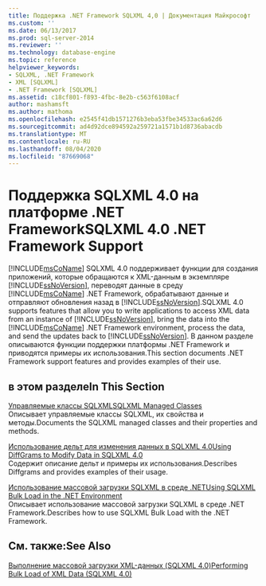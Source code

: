 ```yaml
---
title: Поддержка .NET Framework SQLXML 4,0 | Документация Майкрософт
ms.custom: ''
ms.date: 06/13/2017
ms.prod: sql-server-2014
ms.reviewer: ''
ms.technology: database-engine
ms.topic: reference
helpviewer_keywords:
- SQLXML, .NET Framework
- XML [SQLXML]
- .NET Framework [SQLXML]
ms.assetid: c18cf801-f893-4fbc-8e2b-c563f6108acf
author: mashamsft
ms.author: mathoma
ms.openlocfilehash: e2545f41db1571276b3eba53fbe34533ac6a62d6
ms.sourcegitcommit: ad4d92dce894592a259721a1571b1d8736abacdb
ms.translationtype: MT
ms.contentlocale: ru-RU
ms.lasthandoff: 08/04/2020
ms.locfileid: "87669068"
---
```

# <a name="sqlxml-40-net-framework-support"></a><span data-ttu-id="7c168-102">Поддержка SQLXML 4.0 на платформе .NET Framework</span><span class="sxs-lookup"><span data-stu-id="7c168-102">SQLXML 4.0 .NET Framework Support</span></span>
  [!INCLUDE[msCoName](../../includes/msconame-md.md)] <span data-ttu-id="7c168-103">SQLXML 4.0 поддерживает функции для создания приложений, которые обращаются к XML-данным в экземпляре [!INCLUDE[ssNoVersion](../../includes/ssnoversion-md.md)], переводят данные в среду [!INCLUDE[msCoName](../../includes/msconame-md.md)] .NET Framework, обрабатывают данные и отправляют обновления назад в [!INCLUDE[ssNoVersion](../../includes/ssnoversion-md.md)].</span><span class="sxs-lookup"><span data-stu-id="7c168-103">SQLXML 4.0 supports features that allow you to write applications to access XML data from an instance of [!INCLUDE[ssNoVersion](../../includes/ssnoversion-md.md)], bring the data into the [!INCLUDE[msCoName](../../includes/msconame-md.md)] .NET Framework environment, process the data, and send the updates back to [!INCLUDE[ssNoVersion](../../includes/ssnoversion-md.md)].</span></span> <span data-ttu-id="7c168-104">В данном разделе описываются функции поддержки платформы .NET Framework и приводятся примеры их использования.</span><span class="sxs-lookup"><span data-stu-id="7c168-104">This section documents .NET Framework support features and provides examples of their use.</span></span>  
  
## <a name="in-this-section"></a><span data-ttu-id="7c168-105">в этом разделе</span><span class="sxs-lookup"><span data-stu-id="7c168-105">In This Section</span></span>  
 [<span data-ttu-id="7c168-106">Управляемые классы SQLXML</span><span class="sxs-lookup"><span data-stu-id="7c168-106">SQLXML Managed Classes</span></span>](../../relational-databases/sqlxml-annotated-xsd-schemas-xpath-queries/net-framework-classes/sqlxml-4-0-net-framework-support-managed-classes.md)  
 <span data-ttu-id="7c168-107">Описывает управляемые классы SQLXML, их свойства и методы.</span><span class="sxs-lookup"><span data-stu-id="7c168-107">Documents the SQLXML managed classes and their properties and methods.</span></span>  
  
 [<span data-ttu-id="7c168-108">Использование дельт для изменения данных в SQLXML 4.0</span><span class="sxs-lookup"><span data-stu-id="7c168-108">Using DiffGrams to Modify Data in SQLXML 4.0</span></span>](../../relational-databases/sqlxml-annotated-xsd-schemas-xpath-queries/diffgram/sqlxml-4-0-net-framework-support-using-diffgrams-to-modify-data.md)  
 <span data-ttu-id="7c168-109">Содержит описание дельт и примеры их использования.</span><span class="sxs-lookup"><span data-stu-id="7c168-109">Describes Diffgrams and provides examples of their usage.</span></span>  
  
 [<span data-ttu-id="7c168-110">Использование массовой загрузки SQLXML в среде .NET</span><span class="sxs-lookup"><span data-stu-id="7c168-110">Using SQLXML Bulk Load in the .NET Environment</span></span>](../../relational-databases/sqlxml-annotated-xsd-schemas-xpath-queries/sqlxml-4-0-net-framework-support-using-bulk-load.md)  
 <span data-ttu-id="7c168-111">Описывает использование массовой загрузки SQLXML в среде .NET Framework.</span><span class="sxs-lookup"><span data-stu-id="7c168-111">Describes how to use SQLXML Bulk Load with the .NET Framework.</span></span>  
  
## <a name="see-also"></a><span data-ttu-id="7c168-112">См. также:</span><span class="sxs-lookup"><span data-stu-id="7c168-112">See Also</span></span>  
 [<span data-ttu-id="7c168-113">Выполнение массовой загрузки XML-данных &#40;SQLXML 4.0&#41;</span><span class="sxs-lookup"><span data-stu-id="7c168-113">Performing Bulk Load of XML Data &#40;SQLXML 4.0&#41;</span></span>](../../relational-databases/sqlxml-annotated-xsd-schemas-xpath-queries/bulk-load-xml/performing-bulk-load-of-xml-data-sqlxml-4-0.md)  
  
  
